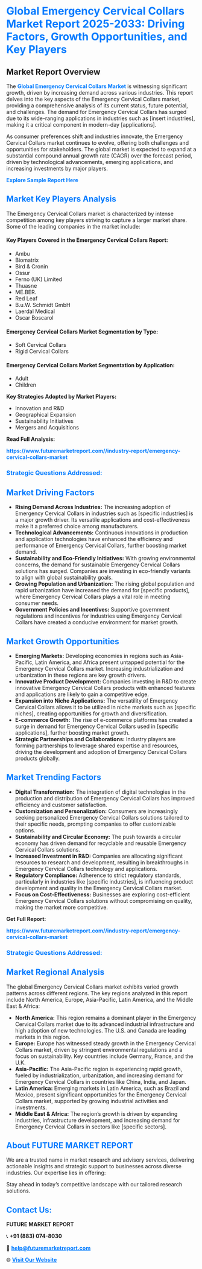 <h1 style="color: #007BFF;">Global Emergency Cervical Collars Market Report 2025-2033: Driving Factors, Growth Opportunities, and Key Players</h1>

<section id="overview">
<h2>Market Report Overview</h2>
<p>The <a href="https://www.futuremarketreport.com//industry-report/emergency-cervical-collars-market" style="color: #007BFF; text-decoration: none;"><strong>Global Emergency Cervical Collars Market</strong></a> is witnessing significant growth, driven by increasing demand across various industries. This report delves into the key aspects of the Emergency Cervical Collars market, providing a comprehensive analysis of its current status, future potential, and challenges. The demand for Emergency Cervical Collars has surged due to its wide-ranging applications in industries such as [insert industries], making it a critical component in modern-day [applications].</p>
<p>As consumer preferences shift and industries innovate, the Emergency Cervical Collars market continues to evolve, offering both challenges and opportunities for stakeholders. The global market is expected to expand at a substantial compound annual growth rate (CAGR) over the forecast period, driven by technological advancements, emerging applications, and increasing investments by major players.</p>
</section>

<section id="overview">
<p><a href="https://www.futuremarketreport.com//request-sample/reportId=80313" style="color: #007BFF; text-decoration: none;"><strong>Explore Sample Report Here</strong></a></p>
</section>

<section id="key-players">
<h2 style="color: #007BFF;">Market Key Players Analysis</h2>
<p>The Emergency Cervical Collars market is characterized by intense competition among key players striving to capture a larger market share. Some of the leading companies in the market include:</p>
<h4>Key Players Covered in the Emergency Cervical Collars Report:</h4>
<ul><li>Ambu</li><li>Biomatrix</li><li>Bird &amp; Cronin</li><li>Ossur</li><li>Ferno (UK) Limited</li><li>Thuasne</li><li>ME.BER.</li><li>Red Leaf</li><li>B.u.W. Schmidt GmbH</li><li>Laerdal Medical</li><li>Oscar Boscarol</li></ul>
<h4>Emergency Cervical Collars Market Segmentation by Type:</h4>
<ul><li>Soft Cervical Collars</li><li>Rigid Cervical Collars</li></ul>

<h4>Emergency Cervical Collars Market Segmentation by Application:</h4>
<ul><li>Adult</li><li>Children</li></ul>
<p><strong>Key Strategies Adopted by Market Players:</strong></p>
<ul>
<li>Innovation and R&D</li>
<li>Geographical Expansion</li>
<li>Sustainability Initiatives</li>
<li>Mergers and Acquisitions</li>
</ul>
</section>

<section>
<p><strong>Read Full Analysis: </strong></p><a href="https://www.futuremarketreport.com//industry-report/emergency-cervical-collars-market" style="color: #007BFF; text-decoration: none;"><strong>https://www.futuremarketreport.com//industry-report/emergency-cervical-collars-market</strong></a>
<h3 style="color: #007BFF;">Strategic Questions Addressed:</h3>
</section>

<section id="driving-factors">
<h2 style="color: #007BFF;">Market Driving Factors</h2>
<ul>
<li><strong>Rising Demand Across Industries:</strong> The increasing adoption of Emergency Cervical Collars in industries such as [specific industries] is a major growth driver. Its versatile applications and cost-effectiveness make it a preferred choice among manufacturers.</li>
<li><strong>Technological Advancements:</strong> Continuous innovations in production and application technologies have enhanced the efficiency and performance of Emergency Cervical Collars, further boosting market demand.</li>
<li><strong>Sustainability and Eco-Friendly Initiatives:</strong> With growing environmental concerns, the demand for sustainable Emergency Cervical Collars solutions has surged. Companies are investing in eco-friendly variants to align with global sustainability goals.</li>
<li><strong>Growing Population and Urbanization:</strong> The rising global population and rapid urbanization have increased the demand for [specific products], where Emergency Cervical Collars plays a vital role in meeting consumer needs.</li>
<li><strong>Government Policies and Incentives:</strong> Supportive government regulations and incentives for industries using Emergency Cervical Collars have created a conducive environment for market growth.</li>
</ul>
</section>

<section id="growth-opportunities">
<h2 style="color: #007BFF;">Market Growth Opportunities</h2>
<ul>
<li><strong>Emerging Markets:</strong> Developing economies in regions such as Asia-Pacific, Latin America, and Africa present untapped potential for the Emergency Cervical Collars market. Increasing industrialization and urbanization in these regions are key growth drivers.</li>
<li><strong>Innovative Product Development:</strong> Companies investing in R&D to create innovative Emergency Cervical Collars products with enhanced features and applications are likely to gain a competitive edge.</li>
<li><strong>Expansion into Niche Applications:</strong> The versatility of Emergency Cervical Collars allows it to be utilized in niche markets such as [specific niches], creating opportunities for growth and diversification.</li>
<li><strong>E-commerce Growth:</strong> The rise of e-commerce platforms has created a surge in demand for Emergency Cervical Collars used in [specific applications], further boosting market growth.</li>
<li><strong>Strategic Partnerships and Collaborations:</strong> Industry players are forming partnerships to leverage shared expertise and resources, driving the development and adoption of Emergency Cervical Collars products globally.</li>
</ul>
</section>

<section id="trending-factors">
<h2 style="color: #007BFF;">Market Trending Factors</h2>
<ul>
<li><strong>Digital Transformation:</strong> The integration of digital technologies in the production and distribution of Emergency Cervical Collars has improved efficiency and customer satisfaction.</li>
<li><strong>Customization and Personalization:</strong> Consumers are increasingly seeking personalized Emergency Cervical Collars solutions tailored to their specific needs, prompting companies to offer customizable options.</li>
<li><strong>Sustainability and Circular Economy:</strong> The push towards a circular economy has driven demand for recyclable and reusable Emergency Cervical Collars solutions.</li>
<li><strong>Increased Investment in R&D:</strong> Companies are allocating significant resources to research and development, resulting in breakthroughs in Emergency Cervical Collars technology and applications.</li>
<li><strong>Regulatory Compliance:</strong> Adherence to strict regulatory standards, particularly in industries like [specific industries], is influencing product development and quality in the Emergency Cervical Collars market.</li>
<li><strong>Focus on Cost-Effectiveness:</strong> Businesses are exploring cost-efficient Emergency Cervical Collars solutions without compromising on quality, making the market more competitive.</li>
</ul>
</section>

<section>
<p><strong>Get Full Report: </strong></p><a href="https://www.futuremarketreport.com//industry-report/emergency-cervical-collars-market" style="color: #007BFF; text-decoration: none;"><strong>https://www.futuremarketreport.com//industry-report/emergency-cervical-collars-market</strong></a>
<h3 style="color: #007BFF;">Strategic Questions Addressed:</h3>
</section>


<section id="regional-analysis">
<h2 style="color: #007BFF;">Market Regional Analysis</h2>
<p>The global Emergency Cervical Collars market exhibits varied growth patterns across different regions. The key regions analyzed in this report include North America, Europe, Asia-Pacific, Latin America, and the Middle East & Africa:</p>
<ul>
<li><strong>North America:</strong> This region remains a dominant player in the Emergency Cervical Collars market due to its advanced industrial infrastructure and high adoption of new technologies. The U.S. and Canada are leading markets in this region.</li>
<li><strong>Europe:</strong> Europe has witnessed steady growth in the Emergency Cervical Collars market, driven by stringent environmental regulations and a focus on sustainability. Key countries include Germany, France, and the U.K.</li>
<li><strong>Asia-Pacific:</strong> The Asia-Pacific region is experiencing rapid growth, fueled by industrialization, urbanization, and increasing demand for Emergency Cervical Collars in countries like China, India, and Japan.</li>
<li><strong>Latin America:</strong> Emerging markets in Latin America, such as Brazil and Mexico, present significant opportunities for the Emergency Cervical Collars market, supported by growing industrial activities and investments.</li>
<li><strong>Middle East & Africa:</strong> The region’s growth is driven by expanding industries, infrastructure development, and increasing demand for Emergency Cervical Collars in sectors like [specific sectors].</li>
</ul>
</section>

<footer>
<h2 style="color: #007BFF;">About FUTURE MARKET REPORT</h2>
<p>We are a trusted name in market research and advisory services, delivering actionable insights and strategic support to businesses across diverse industries. Our expertise lies in offering:</p>

<p>Stay ahead in today’s competitive landscape with our tailored research solutions.</p>

<h2 style="color: #007BFF;">Contact Us:</h2>
<p><strong>FUTURE MARKET REPORT</strong></p>
<p>📞 <strong>+91 (883) 074-8030</strong></p>
<p>📧 <strong><a href="mailto:help@futuremarketreport.com" style="color: #007BFF;">help@futuremarketreport.com</a></strong></p>
<p>🌐 <strong><a href="https://www.futuremarketreport.com/" style="color: #007BFF;">Visit Our Website</a></strong></p>
</footer>